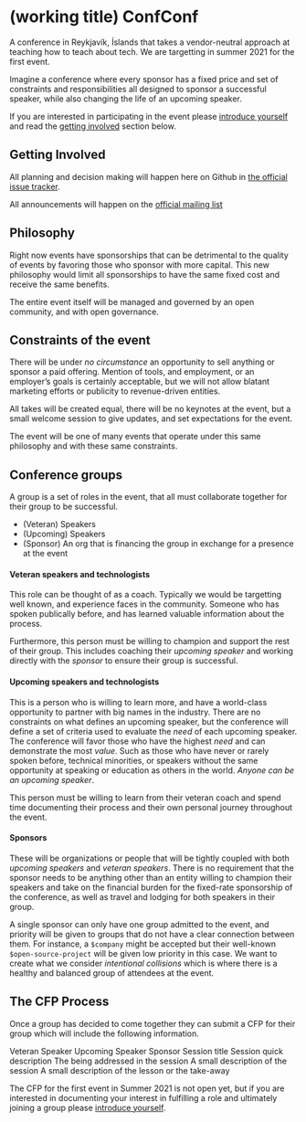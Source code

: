 # (working title) ConfConf

A conference in Reykjavík, Íslands that takes a vendor-neutral approach at teaching how to teach about tech. We are targetting in summer 2021 for the first event. 

Imagine a conference where every sponsor has a fixed price and set of constraints and responsibilities all designed to sponsor a successful speaker, while also changing the life of an upcoming speaker. 

If you are interested in participating in the event please [introduce yourself](https://github.com/kris-nova/confconf/issues/new?assignees=&labels=welcome%2F2021&template=involved.md&title=Hi%2C+I+am+MY_NAME) and read the [getting involved](https://github.com/kris-nova/confconf/blob/master/README.md#getting-involved) section below.


## Getting Involved

All planning and decision making will happen here on Github in [the official issue tracker](https://github.com/kris-nova/confconf/issues).

All announcements will happen on the [official mailing list](https://groups.google.com/forum/#!forum/confconf)


## Philosophy 

Right now events have sponsorships that can be detrimental to the quality of events by favoring those who sponsor with more capital. This new philosophy would limit all sponsorships to have the same fixed cost and receive the same benefits.

The entire event itself will be managed and governed by an open community, and with open governance. 

## Constraints of the event

There will be under *no circumstance* an opportunity to sell anything or sponsor a paid offering. Mention of tools, and employment, or an employer’s goals is certainly acceptable, but we will not allow blatant marketing efforts or publicity to revenue-driven entities. 

All takes will be created equal, there will be no keynotes at the event, but a small welcome session to give updates, and set expectations for the event. 

The event will be one of many events that operate under this same philosophy and with these same constraints.

## Conference groups
A group is a set of roles in the event, that all must collaborate together for their group to be successful. 

 - (Veteran) Speakers
 - (Upcoming) Speakers
 - (Sponsor) An org that is financing the group in exchange for a presence at the event

#### Veteran speakers and technologists 

This role can be thought of as a coach. Typically we would be targetting well known, and experience faces in the community. Someone who has spoken publically before, and has learned valuable information about the process.

Furthermore, this person must be willing to champion and support the rest of their group. This includes coaching their *upcoming speaker* and working directly with the *sponsor* to ensure their group is successful. 

#### Upcoming speakers and technologists 

This is a person who is willing to learn more, and have a world-class opportunity to partner with big names in the industry. There are no constraints on what defines an upcoming speaker, but the conference will define a set of criteria used to evaluate the *need* of each upcoming speaker. The conference will favor those who have the highest *need* and can demonstrate the most *value*. Such as those who have never or rarely spoken before, technical minorities, or speakers without the same opportunity at speaking or education as others in the world. *Anyone can be an upcoming speaker*.

This person must be willing to learn from their veteran coach and spend time documenting their process and their own personal journey throughout the event. 

#### Sponsors

These will be organizations or people that will be tightly coupled with both *upcoming speakers* and *veteran speakers*. There is no requirement that the sponsor needs to be anything other than an entity willing to champion their speakers and take on the financial burden for the fixed-rate sponsorship of the conference, as well as travel and lodging for both speakers in their group. 

A single sponsor can only have one group admitted to the event, and priority will be given to groups that do not have a clear connection between them. For instance, a `$company` might be accepted but their well-known `$open-source-project` will be given low priority in this case. We want to create what we consider *intentional collisions* which is where there is a healthy and balanced group of attendees at the event. 

## The CFP Process

Once a group has decided to come together they can submit a CFP for their group which will include the following information. 

Veteran Speaker 
Upcoming Speaker
Sponsor
Session title
Session quick description
The being addressed in the session
A small description of the session
A small description of the lesson or the take-away 

The CFP for the first event in Summer 2021 is not open yet, but if you are interested in documenting your interest in fulfilling a role and ultimately joining a group please [introduce yourself](https://github.com/kris-nova/confconf/issues/new?assignees=&labels=welcome%2F2021&template=involved.md&title=Hi%2C+I+am+MY_NAME).




